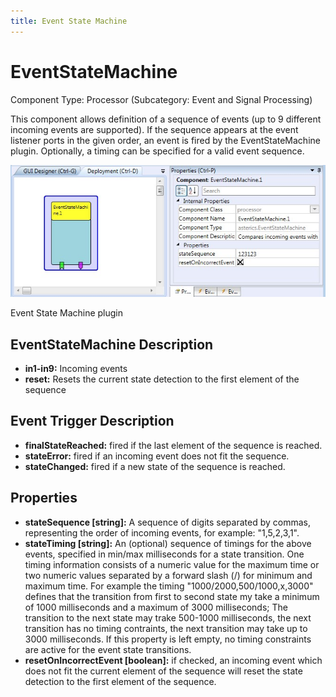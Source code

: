 ```yaml
---
title: Event State Machine
---
```


# EventStateMachine

Component Type: Processor (Subcategory: Event and Signal Processing)

This component allows definition of a sequence of events (up to 9 different incoming events are supported). If the sequence appears at the event listener ports in the given order, an event is fired by the EventStateMachine plugin. Optionally, a timing can be specified for a valid event sequence.

![Screenshot: EventStateMachine](./img/EventStateMachine.jpg "Screenshot: Event State Machine plugin")

Event State Machine plugin

## EventStateMachine Description

- **in1-in9:** Incoming events
- **reset:** Resets the current state detection to the first element of the sequence

## Event Trigger Description

- **finalStateReached:** fired if the last element of the sequence is reached.
- **stateError:** fired if an incoming event does not fit the sequence.
- **stateChanged:** fired if a new state of the sequence is reached.

## Properties

- **stateSequence \[string\]:** A sequence of digits separated by commas, representing the order of incoming events, for example: "1,5,2,3,1".
- **stateTiming \[string\]:** An (optional) sequence of timings for the above events, specified in min/max milliseconds for a state transition. One timing information consists of a numeric value for the maximum time or two numeric values separated by a forward slash (/) for minimum and maximum time. For example the timing "1000/2000,500/1000,x,3000" defines that the transition from first to second state my take a minimum of 1000 milliseconds and a maximum of 3000 milliseconds; The transition to the next state may trake 500-1000 milliseconds, the next transition has no timing contraints, the next transition may take up to 3000 milliseconds. If this property is left empty, no timing constraints are active for the event state transitions.
- **resetOnIncorrectEvent \[boolean\]:** if checked, an incoming event which does not fit the current element of the sequence will reset the state detection to the first element of the sequence.
